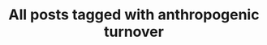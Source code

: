 ---
layout: tag
title: "All posts tagged with anthropogenic turnover"
permalink: /weblog/tags/anthropogenic-turnover/
taxonomy: anthropogenic turnover
---